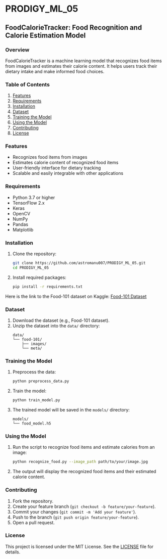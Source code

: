 # PRODIGY_ML_05

## FoodCalorieTracker: Food Recognition and Calorie Estimation Model

### Overview
FoodCalorieTracker is a machine learning model that recognizes food items from images and estimates their calorie content. It helps users track their dietary intake and make informed food choices.

### Table of Contents
1. [Features](#features)
2. [Requirements](#requirements)
3. [Installation](#installation)
4. [Dataset](#dataset)
5. [Training the Model](#training-the-model)
6. [Using the Model](#using-the-model)
7. [Contributing](#contributing)
8. [License](#license)

### Features
- Recognizes food items from images
- Estimates calorie content of recognized food items
- User-friendly interface for dietary tracking
- Scalable and easily integrable with other applications

### Requirements
- Python 3.7 or higher
- TensorFlow 2.x
- Keras
- OpenCV
- NumPy
- Pandas
- Matplotlib

### Installation
1. Clone the repository:
    ```sh
    git clone https://github.com/astromanu007/PRODIGY_ML_05.git
    cd PRODIGY_ML_05
    ```

2. Install required packages:
    ```sh
    pip install -r requirements.txt
    ```
Here is the link to the Food-101 dataset on Kaggle: [Food-101 Dataset](https://www.kaggle.com/dansbecker/food-101) 
### Dataset
1. Download the dataset (e.g., Food-101 dataset).
2. Unzip the dataset into the `data/` directory:
    ```
    data/
    └── food-101/
        ├── images/
        └── meta/
    ```

### Training the Model
1. Preprocess the data:
    ```sh
    python preprocess_data.py
    ```

2. Train the model:
    ```sh
    python train_model.py
    ```

3. The trained model will be saved in the `models/` directory:
    ```
    models/
    └── food_model.h5
    ```

### Using the Model
1. Run the script to recognize food items and estimate calories from an image:
    ```sh
    python recognize_food.py --image_path path/to/your/image.jpg
    ```

2. The output will display the recognized food items and their estimated calorie content.

### Contributing
1. Fork the repository.
2. Create your feature branch (`git checkout -b feature/your-feature`).
3. Commit your changes (`git commit -m 'Add your feature'`).
4. Push to the branch (`git push origin feature/your-feature`).
5. Open a pull request.

### License
This project is licensed under the MIT License. See the [LICENSE](LICENSE) file for details.
